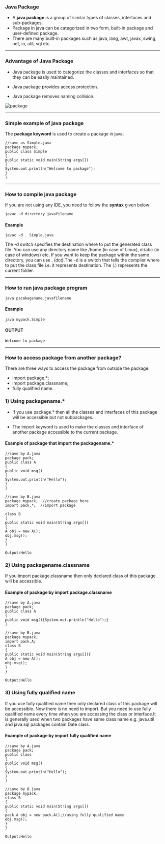### Java Package

- A **java package** is a group of similar types of classes, interfaces and sub-packages.
- Package in java can be categorized in two form, built-in package and user-defined package.
- There are many built-in packages such as java, lang, awt, javax, swing, net, io, util, sql etc.

---

### Advantage of Java Package
- Java package is used to categorize the classes and interfaces so that they can be easily maintained.

- Java package provides access protection.

- Java package removes naming collision.

![package](https://user-images.githubusercontent.com/71967438/124964287-7a564380-e03e-11eb-81f6-425029039b4f.jpg)

---

### Simple example of java package

The **package keyword** is used to create a package in java.

```
//save as Simple.java  
package mypack;  
public class Simple
{  
public static void main(String args[])
{  
System.out.println("Welcome to package");  
}  
}  
```
---

### How to compile java package

If you are not using any IDE, you need to follow the **syntax** given below:

```
javac -d directory javafilename  
```

#### Example

```
javac -d . Simple.java 
```

The -d switch specifies the destination where to put the generated class file. You can use any directory name like /home (in case of Linux), d:/abc (in case of windows) etc. If you want to keep the package within the same directory, you can use . (dot).The -d is a switch that tells the compiler where to put the class file i.e. it represents destination. The (.) represents the current folder.

---

### How to run java package program

```
java pacakagename.javafilename
```

#### Example

```
java mypack.Simple
```

#### OUTPUT
```
Welcome to package
```

---

### How to access package from another package?

There are three ways to access the package from outside the package.
-	import package.*;
-	import package.classname;
-	fully qualified name.

### 1) Using packagename.*

- If you use package.* then all the classes and interfaces of this package will be accessible but not subpackages.

- The import keyword is used to make the classes and interface of another package accessible to the current package.

#### Example of package that import the packagename.*

```
//save by A.java  
package pack;  
public class A
{  
public void msg()
{
System.out.println("Hello");
}  
}  
```

```
//save by B.java  
package mypack;  //create package here
import pack.*;  //import package
	  
class B
{  
public static void main(String args[])
{  
A obj = new A();  
obj.msg();  
}  
}  
```

```
Output:Hello
```

### 2) Using packagename.classname
If you import package.classname then only declared class of this package will be accessible.

#### Example of package by import package.classname

```
//save by A.java  
package pack;  
public class A
{  
public void msg(){System.out.println("Hello");}  
} 
```

```
//save by B.java  
package mypack;  
import pack.A;  
class B
{  
public static void main(String args[]){  
A obj = new A();  
obj.msg();  
}  
}  

```

```
Output:Hello
```


### 3) Using fully qualified name

If you use fully qualified name then only declared class of this package will be accessible. Now there is no need to import. But you need to use fully qualified name every time when you are accessing the class or interface.It is generally used when two packages have same class name e.g. java.util and java.sql packages contain Date class.

 #### Example of package by import fully qualified name

```
//save by A.java  
package pack;  
public class 
{  
public void msg()
{
System.out.println("Hello");
}  
}  

```

```
//save by B.java  
package mypack;  
class B
{  
public static void main(String args[])
{  
pack.A obj = new pack.A();//using fully qualified name  
obj.msg();  
}  
}  

```

```
Output:Hello
```
